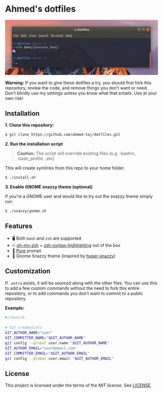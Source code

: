 # Ahmed's dotfiles

<div align="center">
  <img src="./screenshot.png" />
</div>

**Warning:** If you want to give these dotfiles a try, you should first fork this repository, review the code, and remove things you don’t want or need. Don’t blindly use my settings unless you know what that entails. Use at your own risk!

## Installation

**1. Clone this repository:**

```sh
$ git clone https://github.com/ahmed-taj/dotfiles.git
```

**2. Run the installation script**

> **Caution:** The script will override existing files (e.g. .bashrc, .bash_profile ..etc)

This will create symlinks from this repo to your home folder.

```sh
$ ./install.sh
```

**3. Enable GNOME snazzy theme (optional)**

If you're a GNOME user and would like to try out the snazzy theme simply run:

```sh
$ ./snazzy/gnome.sh
```

## Features

* 🖥 Both `bash` and `zsh` are supported
* 🔥 [oh-my-zsh](http://ohmyz.sh/) + [zsh-syntax-highlighting](https://github.com/zsh-users/zsh-syntax-highlighting) out of the box
* 🦄 [Pure](https://github.com/sindresorhus/pure) prompt 
* 💅 Gnome Snazzy theme (inspired by [hyper-snazzy](https://github.com/sindresorhus/hyper-snazzy))


## Customization

If `.extra` exists, it will be sourced along with the other files. You can use this to add a few custom commands without the need to fork this entire repository, or to add commands you don’t want to commit to a public repository.

**Example:**

```sh
#!/bin/sh

# Git credentials
GIT_AUTHOR_NAME="user"
GIT_COMMITTER_NAME="$GIT_AUTHOR_NAME"
git config --global user.name "$GIT_AUTHOR_NAME"
GIT_AUTHOR_EMAIL="user@email.com"
GIT_COMMITTER_EMAIL="$GIT_AUTHOR_EMAIL"
git config --global user.email "$GIT_AUTHOR_EMAIL"
``` 

## License

This project is licensed under the terms of the MIT license. See [LICENSE](./LICENSE).